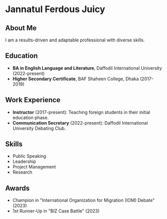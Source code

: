 # Jannatul Ferdous Juicy

## About Me
I am a results-driven and adaptable professional with diverse skills.

## Education
- **BA in English Language and Literature**, Daffodil International University (2022-present)
- **Higher Secondary Certificate**, BAF Shaheen College, Dhaka (2017-2019)

## Work Experience
- **Instructor** (2017-present): Teaching foreign students in their initial education phase.
- **Communication Secretary** (2022-present): Daffodil International University Debating Club.

## Skills
- Public Speaking
- Leadership
- Project Management
- Research

## Awards
- Champion in "International Organization for Migration (IOM) Debate" (2023)
- 1st Runner-Up in "BIZ Case Battle" (2023)
